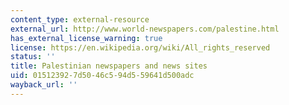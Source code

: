 ```yaml
---
content_type: external-resource
external_url: http://www.world-newspapers.com/palestine.html
has_external_license_warning: true
license: https://en.wikipedia.org/wiki/All_rights_reserved
status: ''
title: Palestinian newspapers and news sites
uid: 01512392-7d50-46c5-94d5-59641d500adc
wayback_url: ''
---
```

